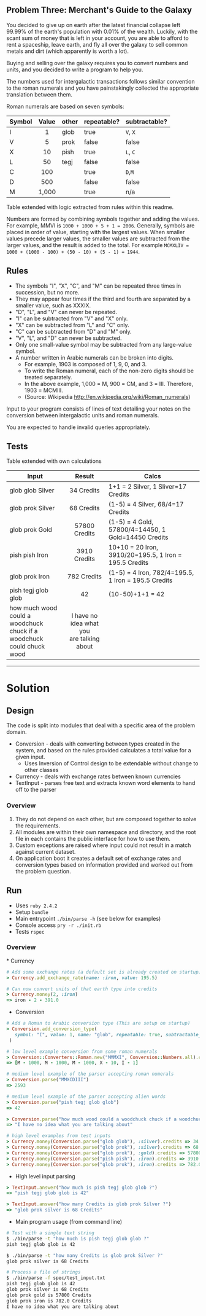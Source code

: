 ## Problem Three: Merchant's Guide to the Galaxy

You decided to give up on earth after the latest financial collapse left 99.99% of the earth's population with 0.01% of the wealth. Luckily, with the scant sum of money that is left in your account, you are able to afford to rent a spaceship, leave earth, and fly all over the galaxy to sell common metals and dirt (which apparently is worth a lot).

Buying and selling over the galaxy requires you to convert numbers and units, and you decided to write a program to help you.

The numbers used for intergalactic transactions follows similar convention to the roman numerals and you have painstakingly collected the appropriate translation between them.

Roman numerals are based on seven symbols:

| Symbol        | Value         | other | repeatable? | subtractable? |
| ------------- |:-------------:|--|-|-|
| I | 1   | glob | true  | `V`, `X`|
| V | 5   | prok | false | false |
| X | 10  | pish | true  | `L`, `C` |
| L | 50  | tegj | false | false |
| C | 100 || true |`D`,`M` |
| D | 500 || false | false |
| M | 1,000 || true | n/a |

Table extended with logic extracted from rules within this readme.

Numbers are formed by combining symbols together and adding the values. For example, MMVI is `1000 + 1000 + 5 + 1 = 2006`. Generally, symbols are placed in order of value, starting with the largest values. When smaller values precede larger values, the smaller values are subtracted from the larger values, and the result is added to the total. For example `MCMXLIV = 1000 + (1000 - 100) + (50 - 10) + (5 - 1) = 1944`.

## Rules

* The symbols "I", "X", "C", and "M" can be repeated three times in succession, but no more.
* They may appear four times if the third and fourth are separated by a smaller value, such as XXXIX.
* "D", "L", and "V" can never be repeated.
* "I" can be subtracted from "V" and "X" only.
* "X" can be subtracted from "L" and "C" only.
* "C" can be subtracted from "D" and "M" only.
* "V", "L", and "D" can never be subtracted.
* Only one small-value symbol may be subtracted from any large-value symbol.
* A number written in Arabic numerals can be broken into digits.
  * For example, 1903 is composed of 1, 9, 0, and 3.
  * To write the Roman numeral, each of the non-zero digits should be treated separately.
  * In the above example, 1,000 = M, 900 = CM, and 3 = III. Therefore, 1903 = MCMIII.
  * (Source: Wikipedia http://en.wikipedia.org/wiki/Roman_numerals)

Input to your program consists of lines of text detailing your notes on the conversion between intergalactic units and roman numerals.

You are expected to handle invalid queries appropriately.

## Tests

Table extended with own calculations

| Input        | Result         | Calcs |
| ------------- |:-------------:|-|
| glob glob Silver    | 34 Credits    | 1+1 = 2 Silver, 1 Sliver=17 Credits  |
| glob prok Silver    | 68 Credits    | (1-5) = 4 Silver, 68/4=17 Credits |
| glob prok Gold      | 57800 Credits | (1-5) = 4 Gold, 57800/4=14450, 1 Gold=14450 Credits   |
| pish pish Iron      | 3910 Credits  | 10+10 = 20 Iron, 3910/20=195.5, 1 Iron = 195.5 Credits |
| glob prok Iron      | 782 Credits   | (1-5) = 4 Iron, 782/4=195.5, 1 Iron = 195.5 Credits  |
| pish tegj glob glob | 42            | (10-50)+1+1 = 42 |
| how much wood could a <br>woodchuck chuck if a <br>woodchuck could chuck wood | I have no idea what you <br>are talking about |

----

# Solution

## Design

The code is split into modules that deal with a specific area of the problem domain.

* Conversion - deals with converting between types created in the system, and based on the rules provided calculates a total value for a given input.
    * Uses Inversion of Control design to be extendable without change to other classes
* Currency - deals with exchange rates between known currencies
* TextInput - parses free text and extracts known word elements to hand off to the parser

### Overview

1. They do not depend on each other, but are composed together to solve the requirements.
1. All modules are within their own namespace and directory, and the root file in each contains the public interface for how to use them.
1. Custom exceptions are raised where input could not result in a match against current dataset.
1. On application boot it creates a default set of exchange rates and conversion types based on information provided and worked out from the problem question.

## Run

* Uses `ruby 2.4.2`
* Setup `bundle`
* Main entrypoint `./bin/parse -h` (see below for examples)
* Console access `pry -r ./init.rb`
* Tests `rspec`

### Overview

* Currency

```ruby
# Add some exchange rates (a default set is already created on startup)
> Currency.add_exchange_rate(name: :iron, value: 195.5)

# Can now convert units of that earth type into credits
> Currency.money(2, :iron)
=> iron - 2 - 391.0
```

* Conversion

```ruby
# Add a Roman to Arabic conversion type (This are setup on startup)
> Conversion.add_conversion_type(
   symbol: "I", value: 1, name: "glob", repeatable: true, subtractable_by: ["V", "X"]
 )

# low level example conversion from some roman numerals
> Conversion::Converters::Roman.new("MMMXI", Conversion::Numbers.all).convert
=> [M - 1000, M - 1000, M - 1000, X - 10, I - 1]

# medium level example of the parser accepting roman numerals
> Conversion.parse("MMXCDIII")
=> 2593

# medium level example of the parser accepting alien words
> Conversion.parse("pish tegj glob glob")
=> 42

> Conversion.parse("how much wood could a woodchuck chuck if a woodchuck could chuck wood")
=> "I have no idea what you are talking about"

# high level examples from test inputs
> Currency.money(Conversion.parse("glob glob"), :silver).credits => 34
> Currency.money(Conversion.parse("glob prok"), :silver).credits => 68
> Currency.money(Conversion.parse("glob prok"), :gold).credits => 57800
> Currency.money(Conversion.parse("pish pish"), :iron).credits => 3910.0
> Currency.money(Conversion.parse("glob prok"), :iron).credits => 782.0
```

* High level input parsing

```ruby
> TextInput.answer("how much is pish tegj glob glob ?")
=> "pish tegj glob glob is 42"

> TextInput.answer("how many Credits is glob prok Silver ?")
=> "glob prok silver is 68 Credits"
```

* Main program usage (from command line)

```bash
# Test with a single text string
$ ./bin/parse -t "how much is pish tegj glob glob ?"
pish tegj glob glob is 42

$ ./bin/parse -t "how many Credits is glob prok Silver ?"
glob prok silver is 68 Credits

# Process a file of strings
$ ./bin/parse -f spec/test_input.txt
pish tegj glob glob is 42
glob prok silver is 68 Credits
glob prok gold is 57800 Credits
glob prok iron is 782.0 Credits
I have no idea what you are talking about
```
